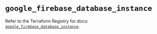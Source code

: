 # `google_firebase_database_instance`

Refer to the Terraform Registry for docs: [`google_firebase_database_instance`](https://registry.terraform.io/providers/hashicorp/google-beta/6.3.0/docs/resources/google_firebase_database_instance).
